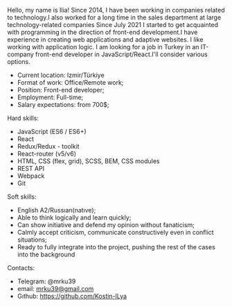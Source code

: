 Hello, my name is Ilia!
Since 2014, I have been working in companies related to technology.I also worked for a long time in the sales department at large technology-related companies
Since July 2021 I started to get acquainted with programming in the direction of front-end development.I have experience in creating web applications and adaptive websites. I like working with application logic.
I am looking for a job in Turkey in an IT-company front-end developer in JavaScript/React.I'll consider various options.

- Current location: Izmir/Türkiye
- Format of work: Office/Remote work;
- Position: Front-end developer;
- Employment: Full-time;
- Salary expectations: from 700$;

Hard skills:
- JavaScript (ES6 / ES6+) 
- React 
- Redux/Redux - toolkit
- React-router (v5/v6)
- HTML, CSS (flex, grid), SCSS, BEM, CSS modules
- REST API
- Webpack
- Git

Soft skills:
- English A2/Russıan(natıve);
- Able to think logically and learn quickly;
- Can show initiative and defend my opinion without fanaticism;
- Calmly accept criticism, communicate constructively even in conflict situations;
- Ready to fully integrate into the project, pushing the rest of the cases into the background

Contacts:
- Telegram: @mrku39
- email: mrku39@gmail.com
- Gıthub: https://github.com/Kostin-ILya
